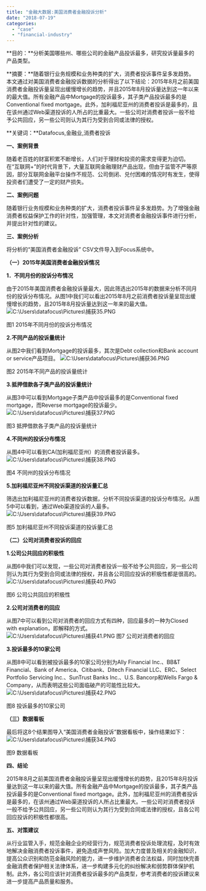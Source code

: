 ```yaml
---
title: "金融大数据:美国消费者金融投诉分析"
date: "2018-07-19"
categories: 
  - "case"
  - "financial-industry"
---
```


**目的：**分析美国哪些州、哪些公司的金融产品投诉最多，研究投诉量最多的产品类型。

**摘要：**随着银行业务规模和业务种类的扩大，消费者投诉事件呈多发趋势。本文通过对美国消费者金融投诉数据的分析得出了以下结论：2015年8月之前美国消费者金融投诉量呈现出缓慢增长的趋势，并且2015年8月投诉量达到这一年以来的最大值。所有金融产品中Mortgage的投诉最多，其子类产品投诉最多的是Conventional fixed mortgage。此外，加利福尼亚州的消费者投诉是最多的，且在该州通过Web渠道投诉的人所占的比重最大。一些公司对消费者投诉一般不给予公共回应，另一些公司则认为其行为受到合同或法律的授权。

**关键词：**Datafocus,金融业,消费者投诉

**一、案例背景**

随着老百姓的财富积累不断增长，人们对于理财和投资的需求变得更为迫切。在“互联网+”的时代背景下，大量互联网金融理财产品出现，但由于监管不严等原因，部分互联网金融平台操作不规范、公司倒闭、兑付困难的情况时有发生，使得投资者们遭受了一定的财产损失。

**二、案例问题**

随着银行业务规模和业务种类的扩大，消费者投诉事件呈多发趋势。为了增强金融消费者权益保护工作的针对性，加强管理，本文对消费者金融投诉事件进行分析，并提出针对性的建议。

**三、案例分析**

将分析的“美国消费者金融投诉” CSV文件导入到Focus系统中。

**（一）2015年美国消费者金融投诉情况**

**1．不同月份的投诉分布情况**

由于2015年美国消费者金融投诉量最大，因此筛选出2015年的数据来分析不同月份的投诉分布情况。从图1中我们可以看出2015年8月之前消费者投诉量呈现出缓慢增长的趋势，且2015年8月投诉量达到这一年来的最大值。 ![C:\Users\datafocus\Pictures\捕获35.PNG](images/c-users-datafocus-pictures-35-png.png)

图1 2015年不同月份的投诉分布情况

**2.不同产品的投诉量统计**

从图2中我们看到Mortgage的投诉最多，其次是Debt collection和Bank account or service产品项目。 ![C:\Users\datafocus\Pictures\捕获36.PNG](images/c-users-datafocus-pictures-36-png.png)

图2 2015年不同产品的投诉量统计

**3.抵押借款各子类产品的投诉量统计**

从图3中可以看到Mortgage子类产品中投诉最多的是Conventional fixed mortgage，而Reverse mortgage的投诉最少。 ![C:\Users\datafocus\Pictures\捕获37.PNG](images/c-users-datafocus-pictures-37-png.png)

图3 抵押借款各子类产品的投诉量统计

**4.不同州的投诉分布情况**

从图4中可以看到CA(加利福尼亚州）的消费者投诉最多。 ![C:\Users\datafocus\Pictures\捕获38.PNG](images/c-users-datafocus-pictures-38-png.png)

图4 不同州的投诉分布情况

**5.加利福尼亚州不同投诉渠道的投诉量汇总**

筛选出加利福尼亚州的消费者投诉数据，分析不同投诉渠道的投诉分布情况。从图5中可以看到，通过Web渠道投诉的人最多。 ![C:\Users\datafocus\Pictures\捕获39.PNG](images/c-users-datafocus-pictures-39-png.png)

图5 加利福尼亚州不同投诉渠道的投诉量汇总

**（二）公司对消费者投诉的回应**

**1.公司公共回应的积极性**

从图6中我们可以发现，一些公司对消费者投诉一般不给予公共回应，另一些公司则认为其行为受到合同或法律的授权，并且各公司回应投诉的积极性都是很高的。 ![C:\Users\datafocus\Pictures\捕获40.PNG](images/c-users-datafocus-pictures-40-png.png)

图6 公司公共回应的积极性

**2.公司对消费者的回应**

从图7中可以看到公司对消费者的回应方式有四种，回应最多的一种为Closed with explanation，即解释的方式。 ![C:\Users\datafocus\Pictures\捕获41.PNG](images/c-users-datafocus-pictures-41-png.png) 图7 公司对消费者的回应

**3.投诉最多的10家公司**

从图8中可以看到被投诉最多的10家公司分别为Ally Financial Inc.、BB&T Financial、Bank of America、Citibank、Ditech Financial LLC、ERC、Select Portfolio Servicing Inc.、SunTrust Banks Inc.、U.S. Bancorp和Wells Fargo & Company，从而表明这些公司面临破产的可能性比较大。 ![C:\Users\datafocus\Pictures\捕获42.PNG](images/c-users-datafocus-pictures-42-png.png)

图8 投诉最多的10家公司

**（三）数据看板**

最后将这8个结果图导入“美国消费者金融投诉”数据看板中，操作结果如下： ![C:\Users\datafocus\Pictures\捕获34.PNG](images/c-users-datafocus-pictures-34-png.png)

图9 数据看板

**四、结论**

2015年8月之前美国消费者金融投诉量呈现出缓慢增长的趋势，且2015年8月投诉量达到这一年以来的最大值。所有金融产品中Mortgage的投诉最多，其子类产品投诉最多的是Conventional fixed mortgage。此外，加利福尼亚州的消费者投诉是最多的，在该州通过Web渠道投诉的人所占比重最大。一些公司对消费者投诉一般不给予公共回应，另一些公司则认为其行为受到合同或法律的授权，且各公司回应投诉的积极性都很高。

**五、对策建议**

从行业监管入手，规范金融企业的经营行为，规范消费者投诉处理流程，及时有效地解决金融消费者投诉事件，避免造成声誉风险。加大力度普及相关的金融知识，提高公众识别和防范金融风险的能力，进一步维护消费者合法权益，同时加快完善金融消费者保护相关法律体系，进一步构建多元化的纠纷解决和弱势群体保护机制。此外，各公司应该针对消费者投诉最多的产品类型，参考消费者的投诉建议来进一步提高产品质量和服务。
